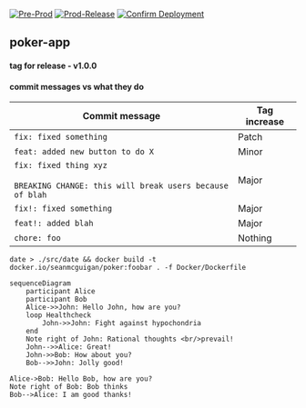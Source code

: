 [![Pre-Prod](https://github.com/seanmcguigan/poker-app/actions/workflows/pre-prod.yaml/badge.svg)](https://github.com/seanmcguigan/poker-app/actions/workflows/pre-prod.yaml)
[![Prod-Release](https://github.com/seanmcguigan/poker-app/actions/workflows/prod-release.yaml/badge.svg)](https://github.com/seanmcguigan/poker-app/actions/workflows/prod-release.yaml)
[![Confirm Deployment](https://github.com/seanmcguigan/poker-app/actions/workflows/confirm-deployment.yaml/badge.svg)](https://github.com/seanmcguigan/poker-app/actions/workflows/confirm-deployment.yaml)

## poker-app

#### tag for release - v1.0.0

#### commit messages vs what they do

| Commit message                                                                         | Tag increase |
| -------------------------------------------------------------------------------------- | ------------ |
| `fix: fixed something`                                                                 | Patch        |
| `feat: added new button to do X`                                                       | Minor        |
| `fix: fixed thing xyz`<br><br>`BREAKING CHANGE: this will break users because of blah` | Major        |
| `fix!: fixed something`                                                                | Major        |
| `feat!: added blah`                                                                    | Major        |
| `chore: foo`                                                                           | Nothing      |

```date > ./src/date && docker build -t docker.io/seanmcguigan/poker:foobar . -f Docker/Dockerfile```

```mermaid
sequenceDiagram
    participant Alice
    participant Bob
    Alice->>John: Hello John, how are you?
    loop Healthcheck
        John->>John: Fight against hypochondria
    end
    Note right of John: Rational thoughts <br/>prevail!
    John-->>Alice: Great!
    John->>Bob: How about you?
    Bob-->>John: Jolly good!
```

```mermaid
Alice->Bob: Hello Bob, how are you?
Note right of Bob: Bob thinks
Bob-->Alice: I am good thanks!
```
